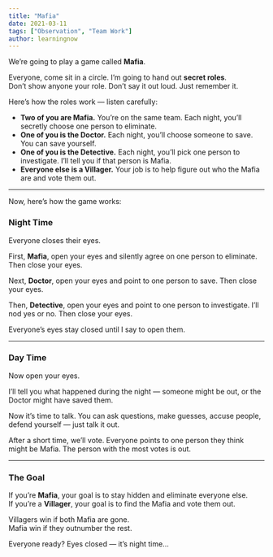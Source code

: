```yaml
---
title: "Mafia"
date: 2021-03-11
tags: ["Observation", "Team Work"]
author: learningnow
---
```


We’re going to play a game called **Mafia**.

Everyone, come sit in a circle. I’m going to hand out **secret roles**.  
Don’t show anyone your role. Don’t say it out loud. Just remember it.

Here’s how the roles work — listen carefully:

- **Two of you are Mafia.** You’re on the same team. Each night, you’ll secretly choose one person to eliminate.
- **One of you is the Doctor.** Each night, you’ll choose someone to save. You can save yourself.
- **One of you is the Detective.** Each night, you’ll pick one person to investigate. I’ll tell you if that person is Mafia.
- **Everyone else is a Villager.** Your job is to help figure out who the Mafia are and vote them out.

---

Now, here’s how the game works:

### Night Time

Everyone closes their eyes.

First, **Mafia**, open your eyes and silently agree on one person to eliminate. Then close your eyes.

Next, **Doctor**, open your eyes and point to one person to save. Then close your eyes.

Then, **Detective**, open your eyes and point to one person to investigate. I’ll nod yes or no. Then close your eyes.

Everyone’s eyes stay closed until I say to open them.

---

### Day Time

Now open your eyes.

I’ll tell you what happened during the night — someone might be out, or the Doctor might have saved them.

Now it’s time to talk. You can ask questions, make guesses, accuse people, defend yourself — just talk it out.

After a short time, we’ll vote. Everyone points to one person they think might be Mafia. The person with the most votes is out.

---

### The Goal

If you’re **Mafia**, your goal is to stay hidden and eliminate everyone else.  
If you’re a **Villager**, your goal is to find the Mafia and vote them out.

Villagers win if both Mafia are gone.  
Mafia win if they outnumber the rest.

Everyone ready? Eyes closed — it’s night time…
